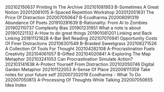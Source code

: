 202102150637 Printing In The Archive
202101081953 B-Sometimes A Great Notion
202012061015 A-Spaced Repetition Workshop
202012051631 The Price Of Distraction
202007050647 B-Ecodharma
202006091319 Abundance Of Poets
201910281639 B-Rationality: From AI to Zombies
201902110737 Complexity Bias
201901231951 What a note is about
201901221132 A-How to do great things
201901081201 Linking and Back Linking
201811121628 A-Bar Bell Reading
202107070941 Opportunity Costs Of Finer Distractions
202106301549 B-Braided Sweetgrass
202106271526 A Collection Of Tools For Thought
202104282108 A-Procrastination Fuels Creativity
202104061057 B-Gifted
202104020841 A-Exploring The Map Metaphor
202103241053 Can Procrastination Simulate Action?
202103141638 A-Protect Yourself From Distraction
202102050746 Digital Garden Metaphor
202101122053 A-Sense Of Place
202008111359 Take notes for your future self
202007202019 Ecodharma - What To Do
202007050813 A-Processing Of Thoughts While Talking
202007050655 Idea Index
